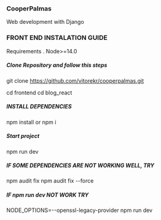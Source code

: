 ### CooperPalmas
Web development with Django


### FRONT END INSTALATION GUIDE

Requirements
. Node>=14.0

##### Clone Repository and follow this steps

git clone https://github.com/vitorekr/cooperpalmas.git

cd frontend
cd blog_react

##### INSTALL DEPENDENCIES
npm install or npm i 

##### Start project 
npm run dev

##### IF SOME DEPENDENCIES ARE NOT WORKING WELL, TRY
npm audit fix
npm audit fix --force

##### IF npm run dev NOT WORK TRY
 NODE_OPTIONS=--openssl-legacy-provider npm run dev 
